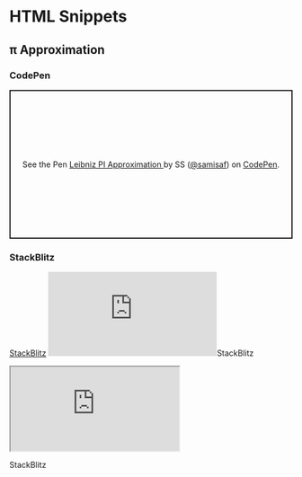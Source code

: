 # HTML Snippets
## π Approximation
### CodePen
<p class="codepen" data-height="265" data-theme-id="dark" data-default-tab="result" data-user="samisaf" data-slug-hash="eaOvva" style="height: 265px; box-sizing: border-box; display: flex; align-items: center; justify-content: center; border: 2px solid; margin: 1em 0; padding: 1em;" data-pen-title="Leibniz PI Approximation ">
  <span>See the Pen <a href="https://codepen.io/samisaf/pen/eaOvva/">
  Leibniz PI Approximation </a> by SS (<a href="https://codepen.io/samisaf">@samisaf</a>)
  on <a href="https://codepen.io">CodePen</a>.</span>
</p>
<script async src="https://static.codepen.io/assets/embed/ei.js"></script>

### StackBlitz
<a href="https://stackblitz.com/edit/pi-approximation?embed=1&file=index.ts&hideExplorer=1">StackBlitz</a>
<embed src="https://stackblitz.com/edit/pi-approximation?embed=1&file=index.ts&hideExplorer=1">StackBlitz</embed>

<iframe src="https://stackblitz.com/edit/pi-approximation?embed=1&file=index.ts&hideExplorer=1">StackBlitz</iframe>

<object src="https://stackblitz.com/edit/pi-approximation?embed=1&file=index.ts&hideExplorer=1">StackBlitz</object>
